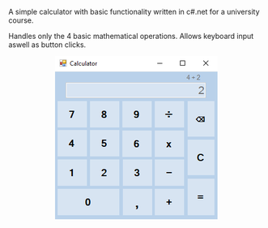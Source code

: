 A  simple calculator with basic functionality written in c#.net for a university course.

Handles only the 4 basic mathematical operations.
Allows keyboard input aswell as button clicks.

<p align="center">
  <img src="images/mvp.png">
</p>



